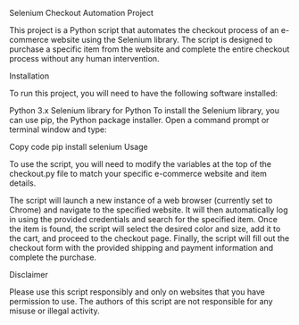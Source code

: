 Selenium Checkout Automation Project

This project is a Python script that automates the checkout process of an e-commerce website using the Selenium library. The script is designed to purchase a specific item from the website and complete the entire checkout process without any human intervention.

Installation

To run this project, you will need to have the following software installed:

Python 3.x
Selenium library for Python
To install the Selenium library, you can use pip, the Python package installer. Open a command prompt or terminal window and type:

Copy code
pip install selenium
Usage

To use the script, you will need to modify the variables at the top of the checkout.py file to match your specific e-commerce website and item details.

The script will launch a new instance of a web browser (currently set to Chrome) and navigate to the specified website. It will then automatically log in using the provided credentials and search for the specified item. Once the item is found, the script will select the desired color and size, add it to the cart, and proceed to the checkout page. Finally, the script will fill out the checkout form with the provided shipping and payment information and complete the purchase.

Disclaimer

Please use this script responsibly and only on websites that you have permission to use. The authors of this script are not responsible for any misuse or illegal activity.
